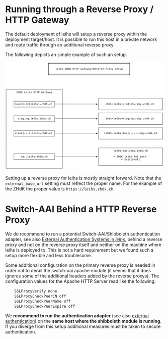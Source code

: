 Running through a Reverse Proxy / HTTP Gateway
==============================================

The default deployment of leihs will setup a reverse proxy within the
deployment target/host.  It is possible to run this host in a private network
and route traffic through an additional reverse proxy.

The following depicts an simple example of such an setup.

![ZHdK Reverse Proxy Setup](./Reverse-Proxy/ZHdK-Reverse-Proxy.svg)


Setting up a reverse proxy for leihs is mostly straight forward. Note that the
`external_base_url` setting must reflect the proper name. For the example of
the ZHdK the proper value is `https://leihs.zhdk.ch`.


Switch-AAI Behind a HTTP Reverse Proxy
======================================

We do recommend to run a potential Switch-AAI/Shibboleth authentication
adapter, see also [External Authentication Systems in _leihs_](external_authentication),
behind a reverse proxy and not on the reverse proxy itself and neither on the
machine where leihs is deployed to.  This is not a hard requirement but we
found such a setup more flexible and less troublesome.

Some additional configuration on the primary reverse proxy is needed in order
not to derail the switch-aai apache module (it seems that it does ignores some
of the additional headers added by the reverse proxys).  The configuration
values for the Apache HTTP Server read like the following:

        SSLProxyVerify none
        SSLProxyCheckPeerCN off
        SSLProxyCheckPeerName off
        SSLProxyCheckPeerExpire off

We **recommend to run the authentication adapter** (see also [external authentication](external_authentication))
on the **same host where the shibboleth module is running**. If you diverge
from this setup additional measures must be taken to secure authentication.

